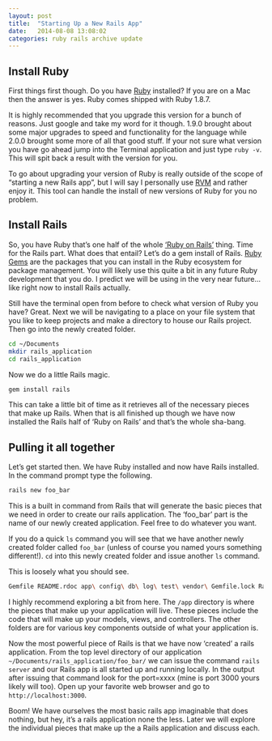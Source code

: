 ```yaml
---
layout: post
title:  "Starting Up a New Rails App"
date:   2014-08-08 13:08:02
categories: ruby rails archive update
---
```

## Install Ruby

First things first though. Do you have [Ruby](https://www.ruby-lang.org/en/) installed? If you are on a Mac then the answer is yes. Ruby comes shipped with Ruby 1.8.7.

It is highly recommended that you upgrade this version for a bunch of reasons. Just google and take my word for it though. 1.9.0 brought about some major upgrades to speed and functionality for the language while 2.0.0 brought some more of all that good stuff. If your not sure what version you have go ahead jump into the Terminal application and just type `ruby -v`. This will spit back a result with the version for you.

To go about upgrading your version of Ruby is really outside of the scope of “starting a new Rails app”, but I will say I personally use [RVM](https://rvm.io/rvm/install) and rather enjoy it. This tool can handle the install of new versions of Ruby for you no problem.
## Install Rails

So, you have Ruby that’s one half of the whole [‘Ruby on Rails’](https://rubyonrails.org/) thing. Time for the Rails part. What does that entail? Let’s do a gem install of Rails. [Ruby Gems](https://rubygems.org/) are the packages that you can install in the Ruby ecosystem for package management. You will likely use this quite a bit in any future Ruby development that you do. I predict we will be using in the very near future… like right now to install Rails actually.

Still have the terminal open from before to check what version of Ruby you have? Great. Next we will be navigating to a place on your file system that you like to keep projects and make a directory to house our Rails project. Then go into the newly created folder.
```bash
cd ~/Documents
mkdir rails_application
cd rails_application
```

Now we do a little Rails magic.
```bash
gem install rails
```

This can take a little bit of time as it retrieves all of the necessary pieces that make up Rails. When that is all finished up though we have now installed the Rails half of ‘Ruby on Rails’ and that’s the whole sha-bang.
## Pulling it all together

Let’s get started then. We have Ruby installed and now have Rails installed. In the command prompt type the following.

```bash
rails new foo_bar
```

This is a built in command from Rails that will generate the basic pieces that we need in order to create our rails application. The ‘foo_bar’ part is the name of our newly created application. Feel free to do whatever you want.

If you do a quick `ls` command you will see that we have another newly created folder called `foo_bar` (unless of course you named yours something different!). `cd` into this newly created folder and issue another `ls` command.

This is loosely what you should see.

```bash
Gemfile README.rdoc app\ config\ db\ log\ test\ vendor\ Gemfile.lock Rakefile bin\ config.ru lib\ public\ tmp\
```

I highly recommend exploring a bit from here. The `/app` directory is where the pieces that make up your application will live. These pieces include the code that will make up your models, views, and controllers. The other folders are for various key components outside of what your application is.

Now the most powerful piece of Rails is that we have now ‘created’ a rails application. From the top level directory of our application `~/Documents/rails_application/foo_bar/` we can issue the command `rails server` and our Rails app is all started up and running locally. In the output after issuing that command look for the port=xxxx (mine is port 3000 yours likely will too). Open up your favorite web browser and go to `http://localhost:3000`.

Boom! We have ourselves the most basic rails app imaginable that does nothing, but hey, it’s a rails application none the less. Later we will explore the individual pieces that make up the a Rails application and discuss each.

